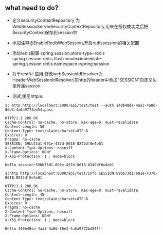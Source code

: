 ## what need to do?

* 定义securityContextRepository 为 WebSessionServerSecurityContextRepository,用来在授权成功之后把SecurityContext保存到session中
* 添加注释@EnableRedisWebSession,开启redissession的相关配置
* 添加redis配置
  spring.session.store-type=redis
  spring.session.redis.flush-mode=immediate
  spring.session.redis.namespace=spring:session
  
* 对于restful 应用,修改webSessionIdResolver为HeaderWebSessionIdResolver,在http的header中添加"SESSION"自定义头来传递session

* 测试,使用httpie:  

```
$: http http://localhost:8080/api/test/test --auth 140b48da-4aa3-4a0d-86e3-4a6a9772bd54:pass

HTTP/1.1 200 OK
Cache-Control: no-cache, no-store, max-age=0, must-revalidate
Content-Length: 50
Content-Type: text/plain;charset=UTF-8
Expires: 0
Pragma: no-cache
SESSION: 59bb73d1-691e-437d-8618-8242df0e4e01
X-Content-Type-Options: nosniff
X-Frame-Options: DENY
X-XSS-Protection: 1 ; mode=block

Hello session:59bb73d1-691e-437d-8618-8242df0e4e01

$:http http://localhost:8080/api/test/info SESSION:59bb73d1-691e-437d-8618-8242df0e4e01

HTTP/1.1 200 OK
Cache-Control: no-cache, no-store, max-age=0, must-revalidate
Content-Length: 45
Content-Type: text/plain;charset=UTF-8
Expires: 0
Pragma: no-cache
X-Content-Type-Options: nosniff
X-Frame-Options: DENY
X-XSS-Protection: 1 ; mode=block

Hello 140b48da-4aa3-4a0d-86e3-4a6a9772bd54!!!
```